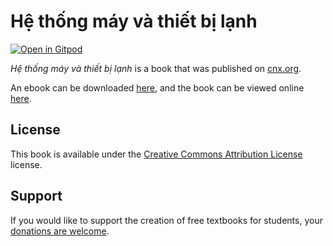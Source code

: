 # Hệ thống máy và thiết bị lạnh

[![Open in Gitpod](https://gitpod.io/button/open-in-gitpod.svg)](https://gitpod.io/from-referrer/)

_Hệ thống máy và thiết bị lạnh_ is a book that was published on [cnx.org](https://cnx.org/).

An ebook can be downloaded [here](https://github.com/cnx-user-books/cnxbook-he-thong-may-va-thiet-bi-lanh/releases/latest), and the book can be viewed online [here](https://github.com/cnx-user-books/cnxbook-he-thong-may-va-thiet-bi-lanh/releases/latest).

## License
This book is available under the [Creative Commons Attribution License](./LICENSE) license.

## Support
If you would like to support the creation of free textbooks for students, your [donations are welcome](https://riceconnect.rice.edu/donation/support-openstax-banner).
